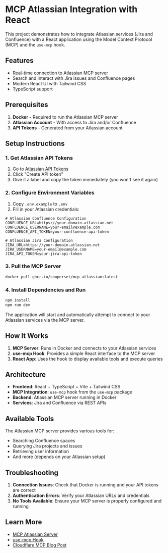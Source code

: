 # MCP Atlassian Integration with React

This project demonstrates how to integrate Atlassian services (Jira and Confluence) with a React application using the Model Context Protocol (MCP) and the `use-mcp` hook.

## Features

- Real-time connection to Atlassian MCP server
- Search and interact with Jira issues and Confluence pages
- Modern React UI with Tailwind CSS
- TypeScript support

## Prerequisites

1. **Docker** - Required to run the Atlassian MCP server
2. **Atlassian Account** - With access to Jira and/or Confluence
3. **API Tokens** - Generated from your Atlassian account

## Setup Instructions

### 1. Get Atlassian API Tokens

1. Go to [Atlassian API Tokens](https://id.atlassian.com/manage-profile/security/api-tokens)
2. Click "Create API token"
3. Give it a label and copy the token immediately (you won't see it again)

### 2. Configure Environment Variables

1. Copy `.env.example` to `.env`
2. Fill in your Atlassian credentials:

```env
# Atlassian Confluence Configuration
CONFLUENCE_URL=https://your-domain.atlassian.net
CONFLUENCE_USERNAME=your-email@example.com
CONFLUENCE_API_TOKEN=your-confluence-api-token

# Atlassian Jira Configuration  
JIRA_URL=https://your-domain.atlassian.net
JIRA_USERNAME=your-email@example.com
JIRA_API_TOKEN=your-jira-api-token
```

### 3. Pull the MCP Server

```bash
docker pull ghcr.io/sooperset/mcp-atlassian:latest
```

### 4. Install Dependencies and Run

```bash
npm install
npm run dev
```

The application will start and automatically attempt to connect to your Atlassian services via the MCP server.

## How It Works

1. **MCP Server**: Runs in Docker and connects to your Atlassian services
2. **use-mcp Hook**: Provides a simple React interface to the MCP server
3. **React App**: Uses the hook to display available tools and execute queries

## Architecture

- **Frontend**: React + TypeScript + Vite + Tailwind CSS
- **MCP Integration**: `use-mcp` hook from the `use-mcp` package
- **Backend**: Atlassian MCP server running in Docker
- **Services**: Jira and Confluence via REST APIs

## Available Tools

The Atlassian MCP server provides various tools for:
- Searching Confluence spaces
- Querying Jira projects and issues
- Retrieving user information
- And more (depends on your Atlassian setup)

## Troubleshooting

1. **Connection Issues**: Check that Docker is running and your API tokens are correct
2. **Authentication Errors**: Verify your Atlassian URLs and credentials
3. **No Tools Available**: Ensure your MCP server is properly configured and running

## Learn More

- [MCP Atlassian Server](https://github.com/sooperset/mcp-atlassian)
- [use-mcp Hook](https://github.com/modelcontextprotocol/use-mcp)
- [Cloudflare MCP Blog Post](https://blog.cloudflare.com/connect-any-react-application-to-an-mcp-server-in-three-lines-of-code/)